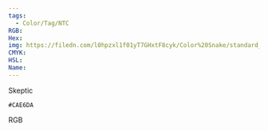 ```yaml
---
tags:
  - Color/Tag/NTC
RGB:
Hex:
img: https://filedn.com/l0hpzxl1f01yT7GHxtF8cyk/Color%20Snake/standard_csv_to_svg/CAE6DA.svg
CMYK:
HSL:
Name:
---
```

Skeptic
```palette
#CAE6DA
```
RGB
